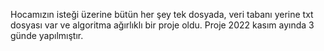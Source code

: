 Hocamızın isteği üzerine bütün her şey tek dosyada, veri tabanı yerine txt dosyası var ve algoritma ağırlıklı bir proje oldu.
Proje 2022 kasım ayında 3 günde yapılmıştır.
